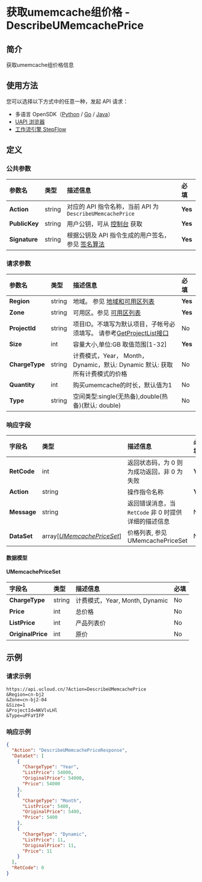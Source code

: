 # 获取umemcache组价格 - DescribeUMemcachePrice

## 简介

获取umemcache组价格信息





## 使用方法

您可以选择以下方式中的任意一种，发起 API 请求：
- 多语言 OpenSDK（[Python](https://github.com/ucloud/ucloud-sdk-python3) / [Go](https://github.com/ucloud/ucloud-sdk-go) / [Java](https://github.com/ucloud/ucloud-sdk-java)）
- [UAPI 浏览器](https://console.ucloud.cn/uapi/detail?id=DescribeUMemcachePrice)
- [工作流引擎 StepFlow](https://console.ucloud.cn/stepflow/manage/)

## 定义

### 公共参数

| 参数名 | 类型 | 描述信息 | 必填 |
|:---|:---|:---|:---|
| **Action**     | string  | 对应的 API 指令名称，当前 API 为 `DescribeUMemcachePrice`                        | **Yes** |
| **PublicKey**  | string  | 用户公钥，可从 [控制台](https://console.ucloud.cn/uapi/apikey) 获取                                             | **Yes** |
| **Signature**  | string  | 根据公钥及 API 指令生成的用户签名，参见 [签名算法](api/summary/signature.md)  | **Yes** |

### 请求参数

| 参数名 | 类型 | 描述信息 | 必填 |
|:---|:---|:---|:---|
| **Region** | string | 地域。 参见 [地域和可用区列表](api/summary/regionlist) |**Yes**|
| **Zone** | string | 可用区。参见 [可用区列表](api/summary/regionlist) |**Yes**|
| **ProjectId** | string | 项目ID。不填写为默认项目，子帐号必须填写。 请参考[GetProjectList接口](api/summary/get_project_list) |No|
| **Size** | int | 容量大小,单位:GB 取值范围[1-32] |**Yes**|
| **ChargeType** | string | 计费模式，Year， Month， Dynamic，默认: Dynamic 默认: 获取所有计费模式的价格 |No|
| **Quantity** | int | 购买umemcache的时长，默认值为1 |No|
| **Type** | string | 空间类型:single(无热备),double(热备)(默认: double) |No|

### 响应字段

| 字段名 | 类型 | 描述信息 | 必填 |
|:---|:---|:---|:---|
| **RetCode** | int | 返回状态码，为 0 则为成功返回，非 0 为失败 |**Yes**|
| **Action** | string | 操作指令名称 |**Yes**|
| **Message** | string | 返回错误消息，当 `RetCode` 非 0 时提供详细的描述信息 |No|
| **DataSet** | array[[*UMemcachePriceSet*](#UMemcachePriceSet)] | 价格列表, 参见 UMemcachePriceSet |No|

#### 数据模型


#### UMemcachePriceSet

| 字段名 | 类型 | 描述信息 | 必填 |
|:---|:---|:---|:---|
| **ChargeType** | string | 计费模式，Year, Month, Dynamic |No|
| **Price** | int | 总价格 |No|
| **ListPrice** | int | 产品列表价 |No|
| **OriginalPrice** | int | 原价 |No|

## 示例

### 请求示例
    
```
https://api.ucloud.cn/?Action=DescribeUMemcachePrice
&Region=cn-bj2
&Zone=cn-bj2-04
&Size=1
&ProjectId=NKVlvLHl
&Type=uPFaYIFP
```

### 响应示例
    
```json
{
  "Action": "DescribeUMemcachePriceResponse",
  "DataSet": [
    {
      "ChargeType": "Year",
      "ListPrice": 54000,
      "OriginalPrice": 54000,
      "Price": 54000
    },
    {
      "ChargeType": "Month",
      "ListPrice": 5400,
      "OriginalPrice": 5400,
      "Price": 5400
    },
    {
      "ChargeType": "Dynamic",
      "ListPrice": 11,
      "OriginalPrice": 11,
      "Price": 11
    }
  ],
  "RetCode": 0
}
```





